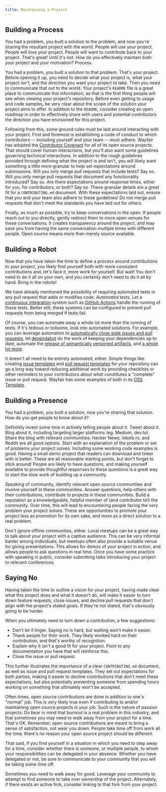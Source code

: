 ```yaml
---
title: Maintaining a Project
---
```


## Building a Process

You had a problem, you built a solution to the problem, and now you're sharing the resultant project with the world. People will use your project. People will love your project. People will want to contribute back to your project. That's great! Until it's not. How do you effectively maintain both your project and your motivation? Process.

You had a problem, you built a solution to that problem. That's your project. Before opening it up, you need to decide what your project is, what your project _isn't_, and the direction you want your project to take. Then you need to communicate that out to the world. Your project's `README` file is a great place to communicate this information, as that is the first thing people will see when viewing your project's repository. Before even getting to usage and code samples, be very clear about the scope of the solution your project aims to offer. In addition to the `README`, consider creating an open roadmap in order to effectively share with users and potential contributors the direction you have envisioned for this project.

Following from this, some ground rules must be laid around interacting with your project. First and foremost is establishing a code of conduct to which contributors -- including yourself and your team -- must adhere. Wayfair has adopted the [Contributor Covenant](https://www.contributor-covenant.org/) for all of its open source projects. That should cover human interactions, but you'll also want some guidelines governing technical interactions. In addition to the rough guidelines provided through defining what the project is and isn't, you will likely want something a little more granular to help set expectations around submissions. Will you only merge pull requests that include tests? Say so. Will you only merge pull requests that document any functionality introduced? Say so. Are there expectations around response times, either for you, for contributors, or both? Say so. These granular details are a great fit for a `CONTRIBUTING.md` document. With these expectations laid out, ensure that you and your team also adhere to these guidelines! Do not merge pull requests that don't meet the standards you have laid out for others.

Finally, as much as possible, try to keep conversations in the open. If people reach out to you directly, gently redirect them to more open venues for these conversations. It creates transparency around the project, and may save you from having the same conversation multiple times with different people. Open source means more than merely source available.

## Building a Robot

Now that you have taken the time to define a process around contributions to your project, you likely find yourself both with more consistent contributions and, let's face it, more work for yourself. But wait! You don't need to do it all on your own, and you certainly don't need to do it all by hand. Bring in the robots!

We have already mentioned the possibility of requiring automated tests in any pull request that adds or modifies code. _Automated_ tests. Let a [continuous integration](https://www.martinfowler.com/articles/continuousIntegration.html) system such as [GitHub Actions](https://docs.github.com/en/actions) handle the running of these tests. Better still, these systems can be configured to prevent pull requests from being merged if tests fail.

Of course, you can automate away a whole lot more than the running of tests. If it's tedious or toilsome, look into automated solutions. For example, you can leverage automation to [automatically close stale issues and pull requests](https://github.com/marketplace/stale), let [dependabot](https://github.blog/2020-06-01-keep-all-your-packages-up-to-date-with-dependabot/) do the work of keeping your dependencies up to date, automate the [release of semantically versioned artifacts](https://github.com/semantic-release/semantic-release), and [a whole lot more](https://posthog.com/blog/automating-a-software-company-with-github-actions).

It doesn't all need to be entirely automated, either. Simple things like creating [issue templates](https://docs.github.com/en/communities/using-templates-to-encourage-useful-issues-and-pull-requests/configuring-issue-templates-for-your-repository) and [pull request templates](https://docs.github.com/en/communities/using-templates-to-encourage-useful-issues-and-pull-requests/creating-a-pull-request-template-for-your-repository) for your repository can go a long way toward reducing additional work by providing checklists or other reminders to your contributors about what constitutes a "complete" issue or pull request. Wayfair has some examples of both in its [OSS Template](https://github.com/wayfair-incubator/oss-template).

## Building a Presence

You had a problem, you built a solution, now you're sharing that solution. How do you get people to know about it?

Definitely invest some time in actively telling people about it. Tweet about it. Blog about it, including targeting larger platforms (eg. Medium, dev.to). Share the blog with relevant communities; Hacker News, lobste.rs, and Reddit are all good options. Start with an explanation of the problem or set of problems your project solves. Including some working code examples is good. Having a small demo project that readers can download and tinker with is better. These are all reasonable starting points, but don't forget to stick around! People are likely to have questions, and making yourself available to provide thoughtful responses to these questions is a great way to start the slow work of building up a community.

Speaking of community, identify relevant open source communities and involve yourself in these communities. Answer questions, help others with their contributions, contribute to projects in these communities. Build a reputation as a knowledgeable, helpful member of (and contributor to!) the community. Over time, this will lead to encountering people facing the very problem your project solves. These are opportunities to promote your project less as promotion for its own sake, and more as a direct solution to a real problem.

Don't ignore offline communities, either. Local meetups can be a great way to talk about your project with a captive audience. This can be very informal banter among individuals, but meetups often also provide a suitable venue for giving presentations. This allows for demos of your project in action, and allows people to ask questions in real time. Once you have some practice with speaking in public, consider submitting talks introducing your project to relevant conferences.

## Saying No

Having taken the time to outline a vision for your project, having made clear what this project does and what it doesn't do, will make it easier to turn down feature requests, close issues, and decline pull requests that don't align with the project's stated goals. If they're not stated, that's obviously going to be harder.

When you ultimately need to turn down a contribution, a few suggestions:

- Don't let it linger. Saying no is hard, but waiting won't make it easier.
- Thank people for their work. They likely worked hard on their contribution, and that's worthy of recognition.
- Explain why it isn't a good fit for your project. Point to any documentation you have that will reinforce this.
- Close the issue or pull request.

This further illustrates the importance of a clear `CONTRIBUTING.md` document, as well as issue and pull request templates. They set out expectations for both parties, making it easier to decline contributions that don't meet these expectations, but also potentially preventing someone from spending hours working on something that ultimately won't be accepted.

Often times, open source contributions are done in addition to one's "normal" job. This is very likely true even if contributing to and/or maintaining open source projects _is_ your job. Such is the nature of passion projects. Do bear in mind that burnout is a real problem in this industry, and that sometimes you may need to walk away from your project for a time. That's OK. Remember, open source contributions are meant to bring a sense of satisfaction, not wear you down. People take time off from work all the time; there's no reason your open source project should be different.

That said, if you find yourself in a situation in which you need to step away for a time, consider whether there is someone, or multiple people, to whom your responsibilities can be delegated in your absence. Whether you have delegated or not, be sure to communicate to your community that you will be taking some time off.

Sometimes you need to walk away for good. Leverage your community to attempt to find someone to take over ownership of the project. Alternately, if there exists an active fork, consider linking to that fork from your project.
